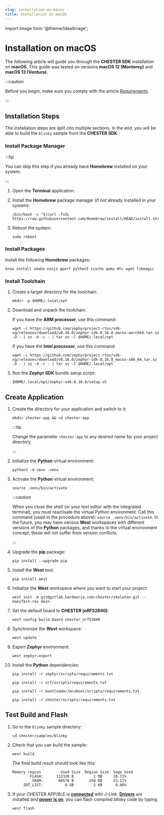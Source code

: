 ```yaml
---
slug: installation-on-macos
title: Installation on macOS
---
```

import Image from '@theme/IdealImage';

# Installation on macOS

The following article will guide you through the **CHESTER SDK** installation on **macOS**. This guide was tested on versions **macOS 12 (Monterey)** and **macOS 13 (Ventura)**.

:::caution

Before you begin, make sure you comply with the article [Requirements](./requirements.md).

:::

## Installation Steps

The installation steps are split into multiple sections. In the end, you will be able to build the `blinky` sample from the **CHESTER SDK**.

### Install Package Manager

:::tip

You can skip this step if you already have **Homebrew** installed on your system.

:::

1. Open the **Terminal** application.

1. Install the **Homebrew** package manager (if not already installed in your system):

   ```
   /bin/bash -c "$(curl -fsSL https://raw.githubusercontent.com/Homebrew/install/HEAD/install.sh)"
   ```

1. Reboot the system:

   ```
   sudo reboot
   ```

### Install Packages

Install the following **Homebrew** packages:

```
brew install cmake ninja gperf python3 ccache qemu dtc wget libmagic
```

### Install Toolchain

1. Create a target directory for the toolchain:

   ```
   mkdir -p $HOME/.local/opt
   ```

1. Download and unpack the toolchain:

   If you have the **ARM processor**, use this command:

   ```
   wget -c https://github.com/zephyrproject-rtos/sdk-ng/releases/download/v0.16.0/zephyr-sdk-0.16.0_macos-aarch64.tar.xz -O - | xz -d -c - | tar xv -C $HOME/.local/opt
   ```

   If you have the **Intel processor**, use this command:

   ```
   wget -c https://github.com/zephyrproject-rtos/sdk-ng/releases/download/v0.16.0/zephyr-sdk-0.16.0_macos-x86_64.tar.xz -O - | xz -d -c - | tar xv -C $HOME/.local/opt
   ```

1. Run the **Zephyr SDK** bundle setup script:

   ```
   $HOME/.local/opt/zephyr-sdk-0.16.0/setup.sh
   ```

## Create Application

1. Create the directory for your application and switch to it:

   ```
   mkdir chester-app && cd chester-app
   ```

   :::tip

   Change the parameter `chester-app` to any desired name for your project directory.

   :::

1. Initialize the **Python** virtual environment:

   ```
   python3 -m venv .venv
   ```

1. Activate the **Python** virtual environment:

   ```
   source .venv/bin/activate
   ```

   :::caution

   When you close the shell (or your text editor with the integrated terminal), you must reactivate the virtual Python environment. Call this command (used in the procedure above): `source .venv/bin/activate`. In the future, you may have various **West** workspaces with different versions of the **Python** packages, and thanks to the virtual environment concept, these will not suffer from version conflicts.

   :::

1. Upgrade the **pip** package:

   ```
   pip install --upgrade pip
   ```

1. Install the **West** tool:

   ```
   pip install west
   ```

1. Initialize the **West** workspace where you want to start your project:

   ```
   west init -m git@gitlab.hardwario.com:chester/skeleton.git --manifest-rev main
   ```

1. Set the default board to **CHESTER (nRF52840)**:

   ```
   west config build.board chester_nrf52840
   ```

1. Synchronize the **West** workspace:

   ```
   west update
   ```

1. Export **Zephyr** environment:

   ```
   west zephyr-export
   ```

1. Install the **Python** dependencies:

   ```
   pip install -r zephyr/scripts/requirements.txt
   ```

   ```
   pip install -r nrf/scripts/requirements.txt
   ```

   ```
   pip install -r bootloader/mcuboot/scripts/requirements.txt
   ```

   ```
   pip install -r chester/scripts/requirements.txt
   ```

## Test Build and Flash

1. Go to the `blinky` sample directory:

   ```
   cd chester/samples/blinky
   ```

1. Check that you can build the sample:

   ```
   west build
   ```

   The final build result should look like this:

   ```
   Memory region         Used Size  Region Size  %age Used
           FLASH:      112320 B         1 MB     10.71%
            SRAM:       60576 B       256 KB     23.11%
        IDT_LIST:          0 GB         2 KB      0.00%
   ```

1. If your CHESTER APP/BLE is [**connected**](../developer-tools/segger-j-link.md#segger-j-link-to-app-port-connection) with J-Link. [**Drivers**](../developer-tools/segger-j-link) are installed and [**power is on**](../developer-tools/power-profiler-kit-ii.md#basic-usage), you can flash compiled blinky code by typing

   ```
   west flash
   ```
